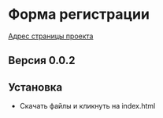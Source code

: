 # Форма регистрации
[Адрес страницы проекта](https://snegmen.github.io)

## Версия 0.0.2

## Установка
+ Скачать файлы и кликнуть на index.html


